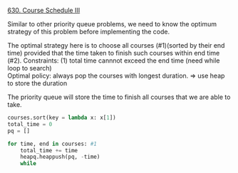 [630. Course Schedule III](https://leetcode.com/problems/course-schedule-iii/)

Similar to other priority queue problems, we need to know the optimum strategy of this problem before implementing the code.

The optimal strategy here is to choose all courses (#1)(sorted by their end time) provided that the time taken to finish such courses within end time (#2).
Constraints: (1) total time cannnot exceed the end time (need while loop to search)   
Optimal policy: always pop the courses with longest duration. $\Rightarrow$ use heap to store the duration

The priority queue will store the time to finish all courses that we are able to take. 


```python
courses.sort(key = lambda x: x[1])
total_time = 0
pq = []

for time, end in courses: #1
    total_time += time
    heapq.heappush(pq, -time)
    while 

